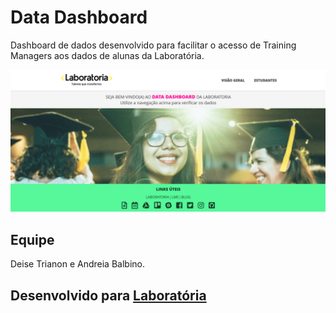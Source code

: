 # Data Dashboard

Dashboard de dados desenvolvido para facilitar o acesso de Training Managers aos dados de alunas da Laboratória.

![Prévia](https://raw.githubusercontent.com/deisetrianon/data-dashboard/master/assets/images/demo.PNG)


## Equipe

Deise Trianon e Andreia Balbino.

## Desenvolvido para [Laboratória](http://www.laboratoria.la/)
